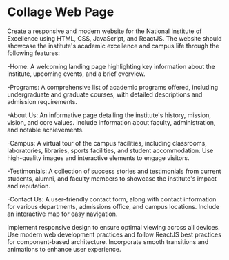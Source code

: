 # Collage Web Page


Create a responsive and modern website for the National Institute of Excellence using HTML, CSS, JavaScript, and ReactJS. The website should showcase the institute's academic excellence and campus life through the following features:

-Home: A welcoming landing page highlighting key information about the institute, upcoming events, and a brief overview.

-Programs: A comprehensive list of academic programs offered, including undergraduate and graduate courses, with detailed descriptions and admission requirements.

-About Us: An informative page detailing the institute's history, mission, vision, and core values. Include information about faculty, administration, and notable achievements.

-Campus: A virtual tour of the campus facilities, including classrooms, laboratories, libraries, sports facilities, and student accommodation. Use high-quality images and interactive elements to engage visitors.

-Testimonials: A collection of success stories and testimonials from current students, alumni, and faculty members to showcase the institute's impact and reputation.

-Contact Us: A user-friendly contact form, along with contact information for various departments, admissions office, and campus locations. Include an interactive map for easy navigation.


Implement responsive design to ensure optimal viewing across all devices. Use modern web development practices and follow ReactJS best practices for component-based architecture. Incorporate smooth transitions and animations to enhance user experience.
